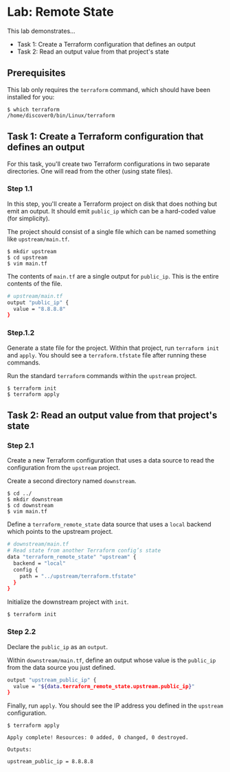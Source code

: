 # Lab: Remote State

This lab demonstrates...

- Task 1:  Create a Terraform configuration that defines an output
- Task 2:  Read an output value from that project's state

## Prerequisites

This lab only requires the `terraform` command, which should have been installed for you:

~~~ console
$ which terraform
/home/discover0/bin/Linux/terraform
~~~

## Task 1: Create a Terraform configuration that defines an output

For this task, you'll create two Terraform configurations in two separate directories. One will read from the other (using state files).

### Step 1.1

In this step, you'll create a Terraform project on disk that does nothing but emit an output. It should emit `public_ip` which can be a hard-coded value (for simplicity).

The project should consist of a single file which can be named something like `upstream/main.tf`.

    $ mkdir upstream
    $ cd upstream
    $ vim main.tf

The contents of `main.tf` are a single output for `public_ip`. This is the entire contents of the file.

~~~ bash
# upstream/main.tf
output "public_ip" {
  value = "8.8.8.8"
}
~~~

### Step.1.2

Generate a state file for the project. Within that project, run `terraform init` and `apply`. You should see a `terraform.tfstate` file after running these commands.

Run the standard `terraform` commands within the `upstream` project.

    $ terraform init
    $ terraform apply

## Task 2: Read an output value from that project's state

### Step 2.1

Create a new Terraform configuration that uses a data source to read the configuration from the `upstream` project.

Create a second directory named `downstream`.

    $ cd ../
    $ mkdir downstream
    $ cd downstream
    $ vim main.tf

Define a `terraform_remote_state` data source that uses a `local` backend which points to the upstream project.

~~~ bash
# downstream/main.tf
# Read state from another Terraform config’s state
data "terraform_remote_state" "upstream" {
  backend = "local"
  config {
    path = "../upstream/terraform.tfstate"
  }
}
~~~

Initialize the downstream project with `init`.

    $ terraform init

### Step 2.2

Declare the `public_ip` as an `output`.

Within `downstream/main.tf`, define an output whose value is the `public_ip` from the data source you just defined.

~~~ bash
output "upstream_public_ip" {
  value = "${data.terraform_remote_state.upstream.public_ip}"
}
~~~

Finally, run `apply`. You should see the IP address you defined in the `upstream` configuration.

    $ terraform apply

    Apply complete! Resources: 0 added, 0 changed, 0 destroyed.

    Outputs:

    upstream_public_ip = 8.8.8.8
